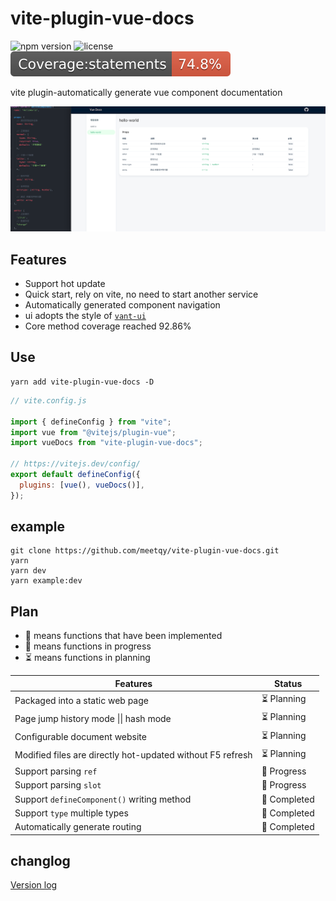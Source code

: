 # vite-plugin-vue-docs

![npm version](https://img.shields.io/npm/v/vite-plugin-vue-docs)
![license](https://img.shields.io/npm/l/vite-plugin-vue-docs)
![jest coverage](./badges/badge-statements.svg)

vite plugin-automatically generate vue component documentation

![preview](./preview.png)

## Features

- Support hot update
- Quick start, rely on vite, no need to start another service
- Automatically generated component navigation
- ui adopts the style of [`vant-ui`](https://youzan.github.io/vant-weapp/#/home)
- Core method coverage reached 92.86%

## Use

```shell
yarn add vite-plugin-vue-docs -D
```

```js
// vite.config.js

import { defineConfig } from "vite";
import vue from "@vitejs/plugin-vue";
import vueDocs from "vite-plugin-vue-docs";

// https://vitejs.dev/config/
export default defineConfig({
  plugins: [vue(), vueDocs()],
});
```

## example

```shell
git clone https://github.com/meetqy/vite-plugin-vue-docs.git
yarn
yarn dev
yarn example:dev
```

## Plan

- 🚀 means functions that have been implemented
- 👷 means functions in progress
- ⏳ means functions in planning

| Features                                                   | Status       |
| ---------------------------------------------------------- | ------------ |
| Packaged into a static web page                            | ⏳ Planning  |
| Page jump history mode &#124;&#124; hash mode              | ⏳ Planning  |
| Configurable document website                              | ⏳ Planning  |
| Modified files are directly hot-updated without F5 refresh | ⏳ Planning  |
| Support parsing `ref`                                      | 👷 Progress  |
| Support parsing `slot`                                     | 👷 Progress  |
| Support `defineComponent()` writing method                 | 🚀 Completed |
| Support `type` multiple types                              | 🚀 Completed |
| Automatically generate routing                             | 🚀 Completed |

## changlog

[Version log](./CHANGELOG.md)
